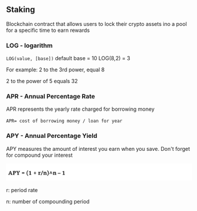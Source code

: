 ## Staking
Blockchain contract that allows users to lock their crypto assets ino a pool for a specific time to earn rewards
### LOG - logarithm 
`LOG(value, [base])`  default base = 10
LOG(8,2) = 3

For example: 2 to the 3rd power, equal 8

2 to the power of 5 equals 32
### APR - Annual Percentage Rate
APR represents the yearly rate charged for borrowing money

`APR= cost of borrowing money / loan for year`

### APY - Annual Percentage Yield
APY measures the amount of interest you earn when you save.
Don't forget for  compound your interest

![img.png](images/img.png)

r: period rate

n: number of compounding period 